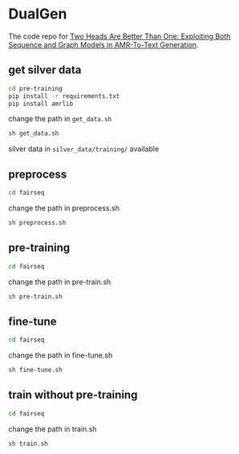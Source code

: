 # DualGen

The code repo for [Two Heads Are Better Than One: Exploiting Both Sequence and Graph Models in AMR-To-Text Generation](https://openreview.net/forum?id=61DYdiyQqk).

## get silver data

```bash
cd pre-training
pip install -r requirements.txt
pip install amrlib
```

change the path in ``get_data.sh``


```bash
sh get_data.sh
```

silver data in ``silver_data/training/`` available

## preprocess

```bash
cd fairseq
```

change the path in preprocess.sh

```bash
sh preprocess.sh
```

## pre-training

```bash
cd fairseq
```

change the path in pre-train.sh

```bash
sh pre-train.sh
```

## fine-tune

```bash
cd fairseq
```

change the path in fine-tune.sh

```bash
sh fine-tune.sh
```

## train without pre-training

```bash
cd fairseq
```

change the path in train.sh

```bash
sh train.sh
```

